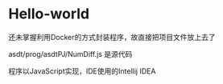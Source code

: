 # Hello-world
还未掌握利用Docker的方式封装程序，故直接把项目文件放上去了  

asdt/prog/asdtPJ/NumDiff.js 是源代码   

程序以JavaScript实现，IDE使用的Intellij IDEA
